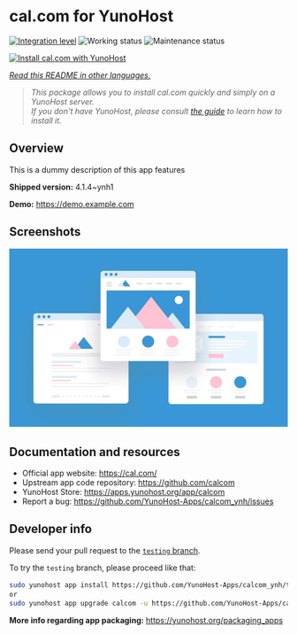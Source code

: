 <!--
N.B.: This README was automatically generated by <https://github.com/YunoHost/apps/tree/master/tools/readme_generator>
It shall NOT be edited by hand.
-->

# cal.com for YunoHost

[![Integration level](https://dash.yunohost.org/integration/calcom.svg)](https://dash.yunohost.org/appci/app/calcom) ![Working status](https://ci-apps.yunohost.org/ci/badges/calcom.status.svg) ![Maintenance status](https://ci-apps.yunohost.org/ci/badges/calcom.maintain.svg)

[![Install cal.com with YunoHost](https://install-app.yunohost.org/install-with-yunohost.svg)](https://install-app.yunohost.org/?app=calcom)

*[Read this README in other languages.](./ALL_README.md)*

> *This package allows you to install cal.com quickly and simply on a YunoHost server.*  
> *If you don't have YunoHost, please consult [the guide](https://yunohost.org/install) to learn how to install it.*

## Overview

This is a dummy description of this app features


**Shipped version:** 4.1.4~ynh1

**Demo:** <https://demo.example.com>

## Screenshots

![Screenshot of cal.com](./doc/screenshots/example.jpg)

## Documentation and resources

- Official app website: <https://cal.com/>
- Upstream app code repository: <https://github.com/calcom>
- YunoHost Store: <https://apps.yunohost.org/app/calcom>
- Report a bug: <https://github.com/YunoHost-Apps/calcom_ynh/issues>

## Developer info

Please send your pull request to the [`testing` branch](https://github.com/YunoHost-Apps/calcom_ynh/tree/testing).

To try the `testing` branch, please proceed like that:

```bash
sudo yunohost app install https://github.com/YunoHost-Apps/calcom_ynh/tree/testing --debug
or
sudo yunohost app upgrade calcom -u https://github.com/YunoHost-Apps/calcom_ynh/tree/testing --debug
```

**More info regarding app packaging:** <https://yunohost.org/packaging_apps>
